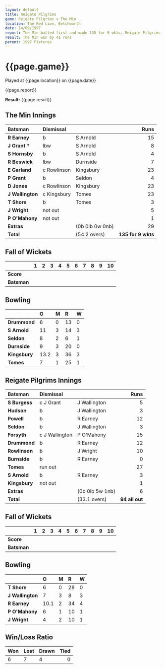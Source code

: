 ```yaml
---
layout: default
title: Reigate Pilgrims
game: Reigate Pilgrims v The Min
location: The Red Lion, Betchworth
date: 14/09/1997
report: The Min batted first and made 135 for 9 wkts. Reigate Pilgrims replied with 94 all out
result: The Min won by 41 runs
parent: 1997 Fixtures
---
```


# {{page.game}}

Played at {{page.location}} on {{page.date}}

{{page.report}}

**Result:** {{page.result}}

## The Min Innings

| Batsman | Dismissal |  | Runs |
|:---|:---|---|---:|
| **R Earney** | b | S Arnold | 15 |
| **J Grant &#8224;** | lbw | S Arnold | 8 |
| **S Hornsby** | b | S Arnold | 4 |
| **R Beswick** | lbw | Durnside | 7 |
| **E Garland** | c Rowlinson | Kingsbury | 23 |
| **P Grant** | b | Seldon | 4 |
| **D Jones** | c Rowlinson | Kingsbury | 23 |
| **J Wallington** | c Kingsbury | Tomes | 23 |
| **T Shore** | b | Tomes | 3 |
| **J Wright** | not out |  | 5 |
| **P O'Mahony** | not out |  | 1 |
| **Extras** | | (0b 0lb 0w 0nb) | 29 |
| **Total** | | (54.2 overs) | **135 for 9 wkts** |

## Fall of Wickets

| | 1 | 2 | 3 | 4 | 5 | 6 | 7 | 8 | 9 | 10 |
|---|:---:|:---:|:---:|:---:|:---:|:---:|:---:|:---:|:---:|:---:|
| **Score** |  |  |  |  |  |  |  |  |  |  |
| **Batsman** |  |  |  |  |  |  |  |  |  |  |

## Bowling

| | O | M | R | W |
|---|:---|:---|:---|:---|
| **Drummond** | 6 | 0 | 13 | 0 |
| **S Arnold** | 11 | 3 | 14 | 3 |
| **Seldon** | 8 | 2 | 6 | 1 |
| **Durnside** | 9 | 3 | 20 | 0 |
| **Kingsbury** | 13.2 | 3 | 36 | 3 |
| **Tomes** | 7 | 1 | 25 | 1 |

## Reigate Pilgrims Innings

| Batsman | Dismissal |  | Runs |
|:---|:---|---|---:|
| **S Burgess** | c J Grant | J Wallington | 5 |
| **Hudson** | b | J Wallington | 3 |
| **Powell** | b | R Earney | 12 |
| **Seldon** | b | J Wallington | 3 |
| **Forsyth** | c J Wallington | P O'Mahony | 15 |
| **Drummond** | b | R Earney | 12 |
| **Rowlinson** | b | J Wright | 10 |
| **Burnside** | b | R Earney | 0 |
| **Tomes** | run out |  | 27 |
| **S Arnold** | b | R Earney | 3 |
| **Kingsbury** | not out |  | 1 |
| **Extras** | | (0b 0lb 5w 1nb) | 6 |
| **Total** | | (33.1 overs) | **94 all out** |

## Fall of Wickets

| | 1 | 2 | 3 | 4 | 5 | 6 | 7 | 8 | 9 | 10 |
|---|:---:|:---:|:---:|:---:|:---:|:---:|:---:|:---:|:---:|:---:|
| **Score** |  |  |  |  |  |  |  |  |  |  |
| **Batsman** |  |  |  |  |  |  |  |  |  |  |

## Bowling

| | O | M | R | W |
|---|:---|:---|:---|:---|
| **T Shore** | 6 | 0 | 28 | 0 |
| **J Wallington** | 7 | 3 | 8 | 3 |
| **R Earney** | 10.1 | 2 | 34 | 4 |
| **P O'Mahony** | 6 | 1 | 10 | 1 |
| **J Wright** | 4 | 2 | 10 | 1 |

## Win/Loss Ratio

| Won | Lost | Drawn | Tied |
|:---|:---|:---|---:|
| 6 | 7 | 4 | 0 |